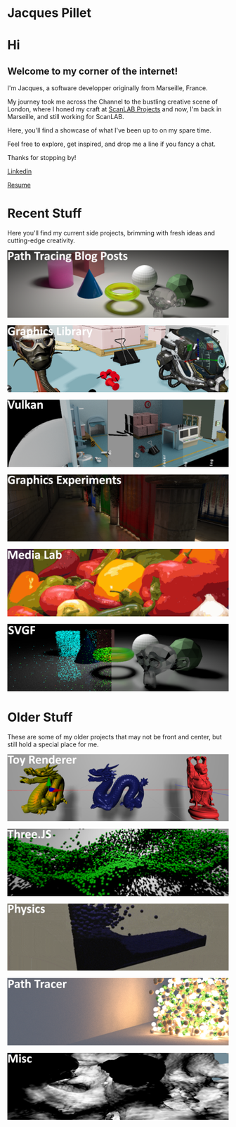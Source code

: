 
# Jacques Pillet

# Hi

## Welcome to my corner of the internet! 

I'm Jacques, a software developper originally from Marseille, France. 

My journey took me across the Channel to the bustling creative scene of London, where I honed my craft at [ScanLAB Projects](https://scanlabprojects.co.uk/) and now, I'm back in Marseille, and still working for ScanLAB.

Here, you'll find a showcase of what I've been up to on my spare time.

Feel free to explore, get inspired, and drop me a line if you fancy a chat. 

Thanks for stopping by!

[Linkedin](https://www.linkedin.com/in/jacques-pillet-87bb5697/)

[Resume](https://github.com/jacquespillet/jacquespillet.github.io/raw/main/Resume.pdf)


# Recent Stuff

Here you'll find my current side projects, brimming with fresh ideas and cutting-edge creativity.


[![Path Tracing Blog Posts](Images/Home/GPUPT.png)](GPUPT)

[![Graphics Library (gfx)](Images/Home/gfx.PNG)](gfx)

[![Vulkan](Images/Home/vulkan.PNG)](Vulkan)

[![Graphics Experiments](Images/Home/Experiments.PNG)](Experiments)

[![Media Lab](Images/Home/Lab.PNG)](Lab)

[![SVGF](Images/Home/SVGF.PNG)](SVGF)


# Older Stuff

These are some of my older projects that may not be front and center, but still hold a special place for me.

[![Toy Engine](Images/Home/Kikoo.PNG)](Engine)

[![ThreeJS Experiments](Images/Home/Three.PNG)](Threejs)

[![Physics Experiments](Images/Home/Physics.PNG)](Physics)

[![Path Tracer](Images/Home/PT.PNG)](PathTracing)

[![Misc](Images/Home/Misc.PNG)](Misc)
